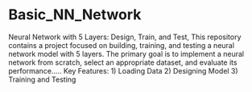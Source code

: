 # Basic_NN_Network
 Neural Network with 5 Layers: Design, Train, and Test,  This repository contains a project focused on building, training, and testing a neural network model with 5 layers. The primary goal is to implement a neural network from scratch, select an appropriate dataset, and evaluate its performance..... Key Features: 1) Loading Data 2) Designing Model 3) Training and Testing
